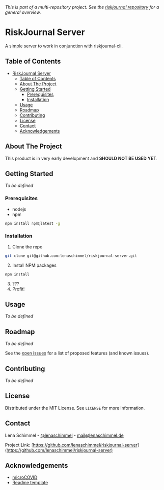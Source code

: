 _This is part of a multi-repository project. See the [riskjournal repository](https://github.com/lenaschimmel/riskjournal) for a general overview._

<!-- PROJECT LOGO -->
# RiskJournal Server
A simple server to work in conjunction with riskjournal-cli.<br/>


<!-- TABLE OF CONTENTS -->
## Table of Contents

- [RiskJournal Server](#riskjournal-server)
  - [Table of Contents](#table-of-contents)
  - [About The Project](#about-the-project)
  - [Getting Started](#getting-started)
    - [Prerequisites](#prerequisites)
    - [Installation](#installation)
  - [Usage](#usage)
  - [Roadmap](#roadmap)
  - [Contributing](#contributing)
  - [License](#license)
  - [Contact](#contact)
  - [Acknowledgements](#acknowledgements)



<!-- ABOUT THE PROJECT -->
## About The Project

This product is in very early development and **SHOULD NOT BE USED YET**. 

<!-- GETTING STARTED -->
## Getting Started

_To be defined_

### Prerequisites

* nodejs
* npm
```sh
npm install npm@latest -g
```

### Installation

1. Clone the repo
```sh
git clone git@github.com:lenaschimmel/riskjournal-server.git
```
2. Install NPM packages
```sh
npm install
```
3. ???
4. Profit!


<!-- USAGE EXAMPLES -->
## Usage

_To be defined_


<!-- ROADMAP -->
## Roadmap

_To be defined_

See the [open issues](https://github.com/lenaschimmel/riskjournal-server/issues) for a list of proposed features (and known issues).



<!-- CONTRIBUTING -->
## Contributing

_To be defined_


<!-- LICENSE -->
## License

Distributed under the MIT License. See `LICENSE` for more information.



<!-- CONTACT -->
## Contact

Lena Schimmel - [@lenaschimmel](https://twitter.com/lenaschimmel) - mail@lenaschimmel.de

Project Link: [https://github.com/lenaschimmel/riskjournal-server](https://github.com/lenaschimmel/riskjournal-server)



<!-- ACKNOWLEDGEMENTS -->
## Acknowledgements
* [microCOVID](https://github.com/microcovid/microcovid)
* [Readme template](https://github.com/othneildrew/Best-README-Template)
